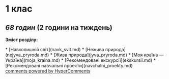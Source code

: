 <div id="hypercomments_widget" class="js-hypercomments-widget invisible"></div>

1 клас
=============================================
## <i>68 годин</i> (2 години на тиждень)

<p><b>Зміст розділу:</b></p>
* [Навколишній світ](navk_svit.md)
* [Нежива природа](nejyva_pryroda.md)
* [Жива природа](jyva_pryroda.md)
* [Моя країна — Україна](moja_kraina.md)
* [Рекомендовані екскурсії](ekskursii.md)
* [Рекомендовані навчальні проекти](navchalni_proekty.md)

<div class="js-hypercomments-container">
<a href="http://hypercomments.com" class="hc-link" title="comments widget">comments powered by HyperComments</a>
</div>